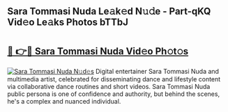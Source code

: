 ## Sara Tommasi Nuda Le𝚊k𝚎d N𝚞𝚍e - Part-qKQ Vid𝚎o Le𝚊ks Photos bTTbJ

# <h2><a href="http://fbf7co.evod.top/?m=Sara+Tommasi+Nuda">🔗 👉🔴 Sara Tommasi Nuda Vid𝚎o Ph𝚘t𝚘s</a></h2>

[![Sara Tommasi Nuda N𝚞d𝚎s](https://i.imgur.com/8V9OHl7.gif)](http://fbf7co.evod.top/?m=Sara+Tommasi+Nuda)
Digital entertainer Sara Tommasi Nuda and multimedia artist, celebrated for disseminating dance and lifestyle content via collaborative dance routines and short videos. Sara Tommasi Nuda public persona is one of confidence and authority, but behind the scenes, he's a complex and nuanced individual. 
